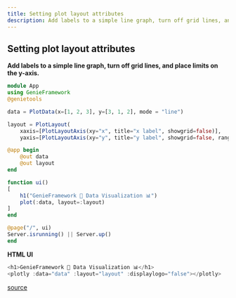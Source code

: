 ```yaml
---
title: Setting plot layout attributes
description: Add labels to a simple line graph, turn off grid lines, and place limits on the y-axis.
---
```


## Setting plot layout attributes
**Add labels to a simple line graph, turn off grid lines, and place limits on the y-axis.**

````julia
module App
using GenieFramework
@genietools

data = PlotData(x=[1, 2, 3], y=[3, 1, 2], mode = "line")

layout = PlotLayout(
    xaxis=[PlotLayoutAxis(xy="x", title="x label", showgrid=false)],
    yaxis=[PlotLayoutAxis(xy="y", title="y label", showgrid=false, range=[0, 10])])

@app begin
    @out data
    @out layout
end

function ui()
[
    h1("GenieFramework 🧞 Data Visualization 📊")
    plot(:data, layout=:layout)
]
end

@page("/", ui)
Server.isrunning() || Server.up()
end
````

**HTML UI**
```julia
<h1>GenieFramework 🧞 Data Visualization 📊</h1>
<plotly :data="data" :layout="layout" :displaylogo="false"></plotly>
````


[source](https://github.com/GenieFramework/CodeExamples/blob/main/src/2.reactive-ui/plot-attributes.jl)
